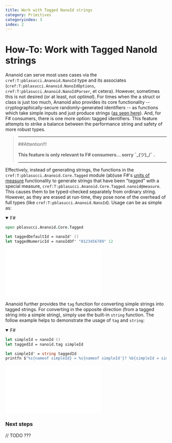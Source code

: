 ```yaml
---
title: Work with Tagged NanoId strings
category: Primitives
categoryindex: 3
index: 2
---
```


How-To: Work with Tagged NanoId strings
===

Ananoid can serve most uses cases via the `cref:T:pblasucci.Ananoid.NanoId`
type and its associates (`cref:T:pblasucci.Ananoid.NanoIdOptions`,
`cref:T:pblasucci.Ananoid.NanoIdParser`, et cetera). However, sometimes this is
not desired (or at least, not _optimal_). For times when the a struct or class
is just too much, Ananoid also provides its core functionality --
cryptographically-secure randomly-generated identifiers -- as functions which
take simple inputs and just produce strings ([as seen here][1]). And, for F#
consumers, there is one more option: tagged identifiers. This feature attempts
to strike a balance between the performance string and safety of more robust
types.

> ---
> ##Attention!!!
>
> __This feature is only relevant to F# consumers... sorry ¯\_(ツ)_/¯ .__
>
> ---

Effectively, instead of generating strings, the functions in the
`cref:T:pblasucci.Ananoid.Core.Tagged` module (ab)use F#'s [units of measure][2]
functionality to generate strings that have been "tagged" with a special
measure, `cref:T:pblasucci.Ananoid.Core.Tagged.nanoid@measure`. This causes
them to be typed-checked separately from ordinary string. However, as they are
erased at run-time, they pose none of the overhead of full types (like
`cref:T:pblasucci.Ananoid.NanoId`). Usage can be as simple as:

<details open class="lang-block">
<summary>F#</summary>

```fsharp
open pblasucci.Ananoid.Core.Tagged

let taggedDefaultId = nanoId' ()
let taggedNumericId = nanoIdOf' "0123456789" 12
```
</details>

![TODO: output of last snippet](/path/to.img)

Ananoid further provides the `tag` function for converting simple strings into
tagged strings. For converting in the opposite direction (from a tagged string
into a simple string), simply use the built-in `string` function. The follow
example helps to demonstrate the usage of `tag` and `string`:

<details open class="lang-block">
<summary>F#</summary>

```fsharp
let simpleId = nanoId ()
let taggedId = nanoid.tag simpleId

let simpleId' = string taggedId
printfn $"%s{nameof simpleId} = %s{nameof simpleId'}? %b{simpleId = simpleId'}"
```
</details>

![TODO: output of last snippet](/path/to.img)

### Next steps

// TODO ???


[1]: /guides/primitives/nanoidstring.html
[2]: https://learn.microsoft.com/en-us/dotnet/fsharp/language-reference/units-of-measure
